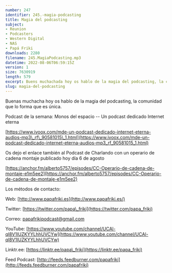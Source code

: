 ```yaml
---
number: 247
identifier: 245.-magia-podcasting
title: Magia del podcasting
subject:
- Reunion
- Podcasters
- Western Digital
- NAS
- Papá Friki
downloads: 2280
filename: 245.MagiaPodcasting.mp3
datetime: 2022-08-06T06:59:15Z
version: 1
size: 7630919
length: 579
excerpt: Buens muchachada hoy os hablo de la magia del podcasting, la comunidad que lo forma que es única.
slug: magia-del-podcasting
---
```

Buenas muchacha hoy os hablo de la magia del podcasting, la comunidad que lo forma que es única.

Podcast de la semana: Monos del espacio -- Un podcast dedicado Internet eterna

[https://www.ivoox.com/mde-un-podcast-dedicado-internet-eterna-audios-mp3\_rf\_90581015\_1.html](https://www.ivoox.com/mde-un-podcast-dedicado-internet-eterna-audios-mp3_rf_90581015_1.html)

Os dejo el enlace también al Podcast de Charlando con un operario de cadena montaje publicado hoy día 6 de agosto

[https://anchor.fm/alberto5757/episodes/CC-Operario-de-cadena-de-montaje-e1m5ee2](https://anchor.fm/alberto5757/episodes/CC-Operario-de-cadena-de-montaje-e1m5ee2)

Los métodos de contacto:

Web: [http://www.papafriki.es](http://www.papafriki.es/)

Twitter: [https://twitter.com/papa\_friki](https://twitter.com/papa_friki)

Correo: [papafrikipodcast@gmail.com](https://archive.org/details/papafrikipodast@gmail.com)

YouTube: [https://www.youtube.com/channel/UCAl-ql8V1IUZKYYLhhUVCYw](https://www.youtube.com/channel/UCAl-ql8V1IUZKYYLhhUVCYw)

Linktr.ee: [https://linktr.ee/papa\_friki](https://linktr.ee/papa_friki)

Feed Podcast: [http://feeds.feedburner.com/papafriki](http://feeds.feedburner.com/papafriki)